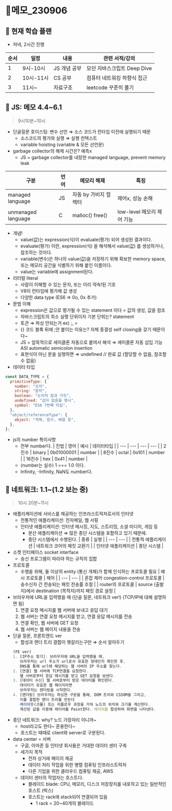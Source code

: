 # 📝메모\_230906

## 🔎 현재 학습 플랜

- 저녁, 2시간 진행

| 순서 | 일정      | 내용         | 관련 서적/강의              |
| ---- | --------- | ------------ | --------------------------- |
| 1    | 9시-10시  | JS 개념 공부 | 모던 자바스크립트 Deep Dive |
| 2    | 10시-11시 | CS 공부      | 컴퓨터 네트워킹 하향식 접근 |
| 3    | 11시~     | 자료구조     | leetcode 꾸준히 풀기        |

## 📌 JS: 메모 4.4~6.1

> 9시10분~10시

- 단골질문 호이스팅: 변수 선언 ⇒ 소스 코드가 런타임 이전에 실행되기 때문
  - 소스코드의 평가와 실행 ⇒ 실행 컨텍스트
  - variable hoisting (variable & 모든 선언문)
- garbage collector의 해제 시간은? 예측x
  - JS = garbage collector를 내장한 managed language, prevent memory leak

| 구분               | 언어 | 메모리 해제           | 특징                       |
| ------------------ | ---- | --------------------- | -------------------------- |
| managed language   | JS   | 자동 by 가비지 컬렉터 | 제어x, 성능 손해           |
| unmanaged language | C    | malloc() free()       | low-level 메모리 제어 기능 |

- 개념!
  - value(값)는 expression(식)이 evaluate(평가) 되어 생성된 결과이다.
  - evaluate(평가) 이란, expression(식) 을 해석해서 value(값) 를 생성하거나, 참조하는 것이다.
  - variable(변수)은 하나의 value(값)을 저장하기 위해 확보한 memory space, 또는 메모리 공간을 식별하기 위해 붙인 이름이다.
  - value는 variable에 assignment된다.
- 리터럴 literal
  - 사람이 이해할 수 있는 문자, 또는 미리 약속!된 기호
  - V8이 런타임에 평가해 값 생성
  - 다양한 data type (ES6 ⇒ 0o, 0x 추가)
- 문법 이해
  - expression은 값으로 평가될 수 있는 statement 이다 = 값의 생성, 값을 참조
  - 자바스크립트의 최소 실행 단위이자 기본 단위는? statement
  - 토큰 ⇒ 파싱 안되는거 ex) ;, =
  - {} 코드 블록 뒤에 ;안 붙이는 이유는? 자체 종결성 self closing을 갖기 때문이다~
  - JS = 암묵적으로 세미클론 자동으로 붙여서 해석 ⇒ 세미콜론 자동 삽입 기능 ASI automatic semicolon insertion
  - 표현식이 아닌 문을 실행하면 ⇒ undefined // 완료 값 (할당할 수 없음, 참조할 수 없음)
- 데이터 타입

```jsx
const DATA_TYPE = {
  primitiveType: {
    number: "숫자",
    string: "문자",
    boolean: "논리적 참과 거짓",
    undefined: "값이 없음을 명시",
    symbol: "ES6 7번째 타입",
  },
  "object/referenceType": {
    object: "객체, 함수, 배열 등",
  },
};
```

- js의 number 특이사항
  - 전부 number다.
    | 진법 | 영어 | 예시 | 데이터타입 |
    | --- | --- | --- | --- |
    | 2진수 | binary | 0b01000001 | number |
    | 8진수 | octal | 0o101 | number |
    | 16진수 | hex | 0x41 | number |
  - (number는 실수) 1 === 1.0 이다.
  - Infinity, -Infinity, NaN도 number다.

## 📌 네트워크: 1.1~(1.2 보는 중)

> 10시 20분~11시

- 애플리케이션에 서비스를 제공하는 인프라스트럭처로서의 인터넷
  - 전통적인 애플리케이션: 전자메일, 웹 서핑
  - 인터넷 애플리케이션: 인터넷 메시징, 지도, 스트리밍, 소셜 미디어, 게임 등
    - 분산 애플리케이션 ⇒ 많은 종단 시스템을 포함하고 있기 때문에.
    - 종단 시스템에서 수행된다.
      | 종류 | 실행 |
      | --- | --- |
      | 전통적 애플리케이션 | 네트워크 코어의 패킷 교환기 |
      | 인터넷 애플리케이션 | 종단 시스템 |
- 소켓 인터페이스 socket interface
  - 송신 프로그램이 따라야 하는 규칙의 집합
- 프로토콜
  - 수행을 위해, 둘 이상의 entity (통신 개체)가 함께 인식하는 프로토콜 필요
    | 예시 프로토콜 | 제어 |
    | --- | --- |
    | 혼잡 제어 congestion-control 프로토콜 | 송수신자 간 전송되는 패킷 전송률 조절 |
    | router의 프로토콜 | source (출발지)에서 destination (목적지)까지 패킷 경로 설정 |
- 브라우저에 URL을 입력했을 때 (단골 질문, 네트워크 ver!)
  (TCP/IP에 대해 설명하면 됨)
  1. 연결 요청 메시지를 웹 서버에 보내고 응답 대기
  2. 웹 서버는 연결 요청 메시지를 받고, 연결 응답 메시지를 전송
  3. 연결 확인, 웹 서버에 GET 요청
  4. 웹 서버는 웹 페이지 내용을 전송
- 단골 질문, 프론트엔드 ver
  - 합성과 랜더 트리 결합이 헷갈리는구만 ⇒ 순서 알아두기
  ```jsx
  (FE ver)
  1. [IP주소 찾기]: 브라우저에 URL을 입력했을 때,
     브라우저는 url 주소가 url로서 유효한 형태인지 확인한 후,
     DNS를 통해 url에 해당하는 웹 서버의 IP 주소를 찾는다.
  2. [연결] 웹 서버에 TCP연결을 요청한다.
     웹 서버로부터 응답 메시지를 받고 GET 요청을 보낸다.
  3. [데이터 수신] 웹 서버로부터 받은 데이터를 확인한다.
     데이터가 유효한 웹 페이지라면
     브라우저는 랜더링을 시작한다.
  4. [랜더링] 브라우저는 파싱한 구문을 통해, DOM 트리와 CSSOM을 그리고,
     이를 결합한 랜더 트리를 만든다
     레이아웃(크롬) 또는 리플로우 과정을 거쳐 노드의 위치와 크기를 계산한다.
     계산된 값을 이용해 레이어를 Paint한다. 레이어를 합성하여 화면을 나타낸다.
  ```
- 종단 네트워크: why? 노드 가장자리 이니까~
  - host라고도 한다~ 혼용한다~
  - 호스트는 때때로 client와 server로 구분된다.
- data center = 서버
  - 구글, 아마존 등 인터넷 회사들은 거대한 데이터 센터 구축
  - 세가지 목적
    - 전자 상거래 페이지 제공
    - 데이터 처리 작업을 위한 병렬 컴퓨팅 인프라스트럭처
    - 다른 기업을 위한 클라우드 컴퓨팅 제공, AWS
  - 데이터 센터의 작업자는 호스트다.
    - 블레이드 blade: CPU, 메모리, 디스크 저장장치를 내포하고 있는 일반적인 호스트 (박스)
    - 호스트는 rack에 stack되어 연결되어 있음
      - 1 rack = 20~40개의 블레이드
